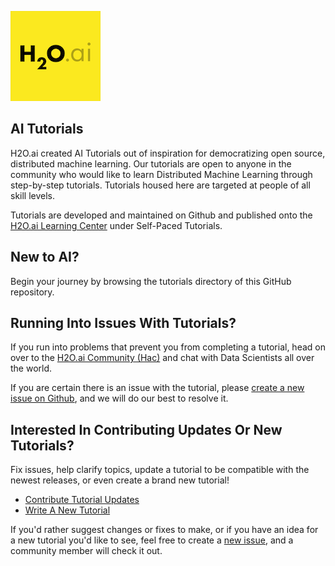 

![h2o-ai-logo-plain](.github/h2o-ai-logo-plain.png)

## AI Tutorials

H2O.ai created AI Tutorials out of inspiration for democratizing open source, distributed machine learning. Our tutorials are open to anyone in the community who would like to learn Distributed Machine Learning through step-by-step tutorials. Tutorials housed here are targeted at people of all skill levels.

Tutorials are developed and maintained on Github and published onto the [H2O.ai Learning Center](https://training.h2o.ai/) under Self-Paced Tutorials. 

## New to AI?

Begin your journey by browsing the tutorials directory of this GitHub repository.

## Running Into Issues With Tutorials?

If you run into problems that prevent you from completing a tutorial, head on over to the [H2O.ai Community (Hac)](https://www.h2o.ai/community/home) and chat with Data Scientists all over the world.

If you are certain there is an issue with the tutorial, please [create a new issue on Github](https://github.com/h2oai/tutorials/issues), and we will do our best to resolve it.

## Interested In Contributing Updates Or New Tutorials?

Fix issues, help clarify topics, update a tutorial to be compatible with the newest releases, or even create a brand new tutorial!

- [Contribute Tutorial Updates](https://github.com/h2oai/tutorials/blob/master/.github/contribute-tutorial-updates.md)
- [Write A New Tutorial](https://github.com/h2oai/tutorials/wiki/Write-a-New-Tutorial)

If you'd rather suggest changes or fixes to make, or if you have an idea for a new tutorial you'd like to see, feel free to create a [new issue](https://github.com/h2oai/tutorials/issues), and a community member will check it out.

